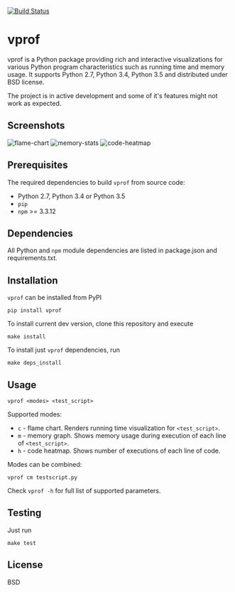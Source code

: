 [![Build Status](https://travis-ci.org/nvdv/vprof.svg?branch=master)](https://travis-ci.org/nvdv/vprof)

# vprof

vprof is a Python package providing rich and interactive visualizations for
various Python program characteristics such as running time and memory usage.
It supports Python 2.7, Python 3.4, Python 3.5 and distributed under BSD license.

The project is in active development and some of it's features might not work as
expected.

## Screenshots

![flame-chart](http://i.imgur.com/mbszOET.png?1)
![memory-stats](http://i.imgur.com/jTJGu2t.png?1)
![code-heatmap](http://i.imgur.com/0FNdQHN.png?1)

## Prerequisites
The required dependencies to build ```vprof``` from source code:
 * Python 2.7, Python 3.4 or Python 3.5
 * ```pip```
 * ```npm``` >= 3.3.12

## Dependencies
All Python and ```npm``` module dependencies are listed in package.json and requirements.txt.

## Installation
```vprof``` can be installed from PyPI

    pip install vprof

To install current dev version, clone this repository and execute

    make install

To install just ```vprof``` dependencies, run

    make deps_install


## Usage

    vprof <modes> <test_script>

Supported modes:

* ```c``` - flame chart. Renders running time visualization for ```<test_script>```.
* ```m``` - memory graph. Shows memory usage during execution of each line of ```<test_script>```.
* ```h``` - code heatmap. Shows number of executions of each line of code.

Modes can be combined:

    vprof cm testscript.py

Check ```vprof -h``` for full list of supported parameters.

## Testing
Just run

    make test

## License
BSD
